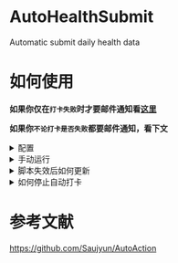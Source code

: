 # AutoHealthSubmit
Automatic submit daily health data
# 如何使用
**如果你仅在`打卡失败`时才要邮件通知看[这里](https://github.com/Windmill-City/AutoHealthSubmit/tree/no-mail)**

**如果你`不论打卡是否失败`都要邮件通知，看下文**
<details>
<summary>配置</summary>

0. 首先你要注册个163邮箱来发送邮件
![开通邮件服务](https://github.com/Windmill-City/AutoHealthSubmit/blob/main/Docs/开通邮件服务.png)
![授权](https://github.com/Windmill-City/AutoHealthSubmit/blob/main/Docs/授权.png)
1. 点击右上角的`Fork`复制一份你的副本
2. 然后在`Settings->Secrets`里面添加你的账号密码和邮箱信息

  在 New Secret 的 Name 填下面`大写`的变量名称，不能变
  - `USERID` -- 学号
  - `USERPASS` -- 密码
  - `MAIL_USERNAME` -- 用来发送邮件的163邮箱
  - `MAIL_PASSWORD` -- 163邮箱的授权密码(不是登录密码)
  - `MAIL_RESULT` -- 用来接收打卡情况的邮箱，用`,`分隔多个邮箱
![操作流程](https://github.com/Windmill-City/AutoHealthSubmit/blob/main/Docs/操作流程.png)
3. **点`Action`，里面会提示你Action是`关闭(Disabled)`的，你要`Enable`它**
   ![开启Action](https://github.com/Windmill-City/AutoHealthSubmit/blob/main/Docs/开启Action.png)
   ![开启Action2](https://github.com/Windmill-City/AutoHealthSubmit/blob/main/Docs/开启Action2.png)
</details>

<details>
<summary>手动运行</summary>

**这个脚本每天6：00自动触发**

点击右上角的Star测试运行，运行一次之后要UnStar再Star才会再运行
![运行](https://github.com/Windmill-City/AutoHealthSubmit/blob/main/Docs/运行.png)

点`Action`看运行状态
![运行状态](https://github.com/Windmill-City/AutoHealthSubmit/blob/main/Docs/运行状态.png)
</details>

<details>
<summary>脚本失效后如何更新</summary>

1. 首先点击`compare`
![比较](https://github.com/Windmill-City/AutoHealthSubmit/blob/main/Docs/比较.png)
2. 然后选择仓库和分支，左边是你的右边是我的
![选择分支](https://github.com/Windmill-City/AutoHealthSubmit/blob/main/Docs/选择分支.png)
**如果你切换了默认分支为`main`，你要在左右两边都选`main`**
3. 点`Create pull request`两次
![创建pr](https://github.com/Windmill-City/AutoHealthSubmit/blob/main/Docs/创建pr.png)
![创建pr2](https://github.com/Windmill-City/AutoHealthSubmit/blob/main/Docs/创建pr2.png)
4. 点`Merge pull request`
![merge](https://github.com/Windmill-City/AutoHealthSubmit/blob/main/Docs/merge.png)
</details>

<details>
<summary>如何停止自动打卡</summary>

在`Settings->Action`里面选择`Disable Action`
![停止打卡](https://github.com/Windmill-City/AutoHealthSubmit/blob/main/Docs/停止打卡.png)
</details>

# 参考文献
https://github.com/Saujyun/AutoAction
